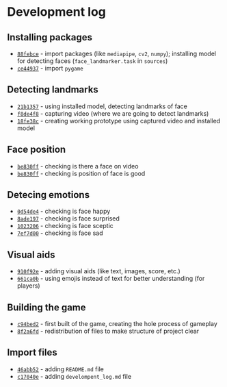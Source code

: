 # Development log
## Installing packages
- [`88febce`](https://github.com/AlexanderGPo/emotional_roller_coaster/commit/88febcec17c89a1f936d15fa655a480a7ecc551a) - import packages (like ```mediapipe```, ```cv2```, ```numpy```); 
installing model for detecting faces (```face_landmarker.task``` in ```sources```)
- [`ce44937`](https://github.com/AlexanderGPo/emotional_roller_coaster/commit/ce44937d6c8ea6ba7c7d99251a05991a94d38eb8) - import ```pygame```
## Detecting landmarks
- [`21b1357`](https://github.com/AlexanderGPo/emotional_roller_coaster/commit/21b1357a54a17cfdef9e409ad4157794ce8ba48b) - using installed model, detecting landmarks of face
- [`f8de4f8`](https://github.com/AlexanderGPo/emotional_roller_coaster/commit/f8de4f861ca89f01f7fb6e308e05f37f91f543be) - capturing video (where we are going to detect landmarks)
- [`18fe38c`](https://github.com/AlexanderGPo/emotional_roller_coaster/commit/18fe38c48572c1c02e893ff245fd4f5a9841bd1f) - creating working prototype using captured video and installed model
## Face position
- [`be830ff`](https://github.com/AlexanderGPo/emotional_roller_coaster/commit/be830ff923601878a82225aec3d7a3648a9fa73e) - checking is there a face on video
- [`be830ff`](https://github.com/AlexanderGPo/emotional_roller_coaster/commit/be830ff923601878a82225aec3d7a3648a9fa73e) - checking is position of face is good
## Detecing emotions
- [`0d54de4`](https://github.com/AlexanderGPo/emotional_roller_coaster/commit/0d54de47496826f44adba0efbf4f62e4405c424f) - checking is face happy
- [`8ade197`](https://github.com/AlexanderGPo/emotional_roller_coaster/commit/8ade197e061f7b75a86957b81b8a5309475070c9) - checking is face surprised
- [`1023206`](https://github.com/AlexanderGPo/emotional_roller_coaster/commit/10232066bc41a07b3ea3af55de3dbd5b58bbb819) - checking is face sceptic
- [`7ef7d00`](https://github.com/AlexanderGPo/emotional_roller_coaster/commit/7ef7d00244e507538768b546665e8be32d9faed7) - checking is face sad
## Visual aids
- [`910f92e`](https://github.com/AlexanderGPo/emotional_roller_coaster/commit/910f92ec5962b5dcd794e96e74cfddb5db3d8552) - adding visual aids (like text, images, score, etc.)
- [`661ca0b`](https://github.com/AlexanderGPo/emotional_roller_coaster/commit/661ca0b2175d59b97499e9ec89dabfd2b218dc40) - using emojis instead of text for better understanding (for players)
## Building the game
- [`c94bed2`](https://github.com/AlexanderGPo/emotional_roller_coaster/commit/c94bed28378645cf1dfd94eb166696000592a8d8) - first built of the game, creating the hole process of gameplay
- [`8f2a6fd`](https://github.com/AlexanderGPo/emotional_roller_coaster/commit/8f2a6fd2da690a8aa199ab392e29c4b0f2cb7105) - redistribution of files to make structure of project clear
## Import files
- [`46abb52`](https://github.com/AlexanderGPo/emotional_roller_coaster/commit/46abb52ef0b27b1138203ff6e3cd3122df6663eb) - adding ```README.md```  file
- [`c17040e`](https://github.com/AlexanderGPo/emotional_roller_coaster/commit/c17040ef92152e4b858fbc8f4d58111415dc0868) - adding ```develompent_log.md``` file